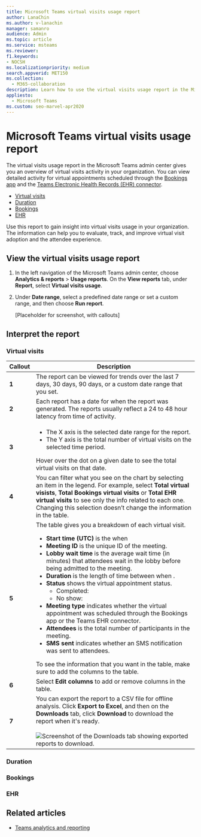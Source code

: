 ```yaml
---
title: Microsoft Teams virtual visits usage report
author: LanaChin
ms.author: v-lanachin
manager: samanro
audience: Admin
ms.topic: article
ms.service: msteams
ms.reviewer: 
f1.keywords:
- NOCSH
ms.localizationpriority: medium
search.appverid: MET150
ms.collection: 
  - M365-collaboration
description: Learn how to use the virtual visits usage report in the Microsoft Teams admin center to get an overview of virtual visits activity in your organization.
appliesto: 
  - Microsoft Teams
ms.custom: seo-marvel-apr2020
---
```

# Microsoft Teams virtual visits usage report

The virtual visits usage report in the Microsoft Teams admin center gives you an overview of virtual visits activity in your organization. You can view detailed activity for virtual appointments scheduled through the [Bookings app](../expand-teams-across-your-org/bookings-virtual-visits.md) and the [Teams Electronic Health Records (EHR) connector](../expand-teams-across-your-org/healthcare/teams-in-hc.md#virtual-visits-and-electronic-healthcare-record-ehr-integration).

- [Virtual visits](#virtual-visits)
- [Duration](#duration)
- [Bookings](#bookings)
- [EHR](#ehr)


Use this report to gain insight into virtual visits usage in your organization. The information can help you to evaluate, track, and improve virtual visit adoption and the attendee experience.

## View the virtual visits usage report

1. In the left navigation of the Microsoft Teams admin center, choose **Analytics & reports** > **Usage reports**. On the **View reports** tab, under **Report**, select **Virtual visits usage**.
2. Under **Date range**, select a predefined date range or set a custom range, and then choose **Run report**.

    [Placeholder for screenshot, with callouts]

## Interpret the report

### Virtual visits

|Callout |Description  |
|--------|-------------|
|**1**   |The report can be viewed for trends over the last 7 days, 30 days, 90 days, or a custom date range that you set. |
|**2**   |Each report has a date for when the report was generated. The reports usually reflect a 24 to 48 hour latency from time of activity. |
|**3**   |<ul><li>The X axis is the selected date range for the report.</li> <li> The Y axis is the total number of virtual visits on the selected time period.</li> </ul>Hover over the dot on a given date to see the total virtual visits on that date.|
|**4**   |You can filter what you see on the chart by selecting an item in the legend. For example, select **Total virtual visists**, **Total Bookings virtual visits** or **Total EHR virtual visits** to see only the info related to each one. Changing this selection doesn’t change the information in the table. |
|**5**   |The table gives you a breakdown of each virtual visit. <ul><li>**Start time (UTC)** is the when  </li> <li>**Meeting ID** is the unique ID of the meeting.</li> <li>**Lobby wait time** is the average wait time (in minutes) that attendees wait in the lobby before being admitted to the meeting.</li><li>**Duration** is the length of time between when .</li> <li>**Status** shows the virtual appointment status. <ul><li>Completed:</li> <li> No show:</li></ul> </li> <li>**Meeting type** indicates whether the virtual appointment was scheduled through the Bookings app or the Teams EHR connector.</li> <li>**Attendees** is the total number of participants in the meeting.</li> <li>**SMS sent** indicates whether an SMS notification was sent to attendees. </li> </li> </ul> To see the information that you want in the table, make sure to add the columns to the table. |
|**6**   |Select **Edit columns** to add or remove columns in the table.|
|**7**   |You can export the report to a CSV file for offline analysis. Click **Export to Excel**, and then on the **Downloads** tab, click **Download** to download the report when it's ready.<br><br>![Screenshot of the Downloads tab showing exported reports to download.](../media/teams-reports-export-to-csv.png)|

### Duration
### Bookings

### EHR

## Related articles

- [Teams analytics and reporting](teams-reporting-reference.md)
